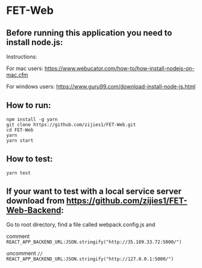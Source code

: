 # FET-Web
## Before running this application you need to install node.js:

Instructions:

For mac users: https://www.webucator.com/how-to/how-install-nodejs-on-mac.cfm

For windows users: https://www.guru99.com/download-install-node-js.html

## How to run:

```
npm install -g yarn
git clone https://github.com/zijies1/FET-Web.git
cd FET-Web
yarn
yarn start
```

## How to test:

```
yarn test
```

## If your want to test with a local service server download from https://github.com/zijies1/FET-Web-Backend:

Go to root directory, find a file called webpack.config.js and 

comment ```REACT_APP_BACKEND_URL:JSON.stringify("http://35.189.33.72:5000/")```

uncomment ```// REACT_APP_BACKEND_URL:JSON.stringify("http://127.0.0.1:5000/")```
